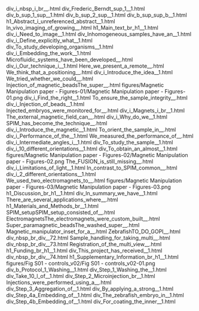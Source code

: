 div_i_nbsp_i_br__.html
div_Frederic_Berndt_sup_1__1.html
div_b_sup_1_sup__1.html
div_b_sup_2_sup__1.html
div_b_sup_sup_b__1.html
h1_Abstract_i_unreferenced_abstract__1.html
In_vivo_imaging_of_growing__.html
h1_Main_text_br_h1__1.html
div_i_Need_to_image__1.html
div_Inhomogeneous_samples_have_an__1.html
div_i_Define_explicitly_what__1.html
div_To_study_developing_organisms__1.html
div_i_Embedding_the_work__1.html
Microfluidic_systems_have_been_developed__.html
div_i_Our_technique_i__1.html
Here_we_present_a_remote__.html
We_think_that_a_positioning__.html
div_i_Introduce_the_idea__1.html
We_tried_whether_we_could__.html
Injection_of_magnetic_beadsThe_super__.html
figures/Magnetic Manipulation paper - Figures-01/Magnetic Manipulation paper - Figures-01.png
div_i_Find_the_right__1.html
To_ensure_the_sample_integrity__.html
div_i_Injection_of_beads__1.html
Injected_embryos_were_monitored_for__.html
div_i_Magnets_i_br__1.html
The_external_magnetic_field_can__.html
div_i_Why_do_we__1.html
SPIM_has_become_the_technique__.html
div_i_Introduce_the_magnetic__1.html
To_orient_the_sample_in__.html
div_i_Performance_of_the__1.html
We_measured_the_performance_of__.html
div_i_Intermediate_angles_i__1.html
div_To_study_the_sample__1.html
div_i_10_different_orientations__1.html
div_To_obtain_an_almost__1.html
figures/Magnetic Manipulation paper - Figures-02/Magnetic Manipulation paper - Figures-02.png
The_FUSION_is_still_missing__.html
div_i_Limitations_of_light__1.html
In_contrast_to_SPIM_common__.html
div_i_2_different_orientations__1.html
We_used_two_electromagnets_to__.html
figures/Magnetic Manipulation paper - Figures-03/Magnetic Manipulation paper - Figures-03.png
h1_Discussion_br_h1__1.html
div_In_summary_we_have__1.html
There_are_several_applications_where__.html
h1_Materials_and_Methods_br__1.html
SPIM_setupSPIM_setup_consisted_of__.html
ElectromagnetsThe_electromagnets_were_custom_built__.html
Super_paramagnetic_beadsThe_washed_super__.html
Magnetic_manipulator_inset_for_a__.html
ZebrafishTO_DO_GOPI__.html
div_nbsp_br_div__72.html
Sample_handling_for_taking_multi__.html
div_nbsp_br_div__73.html
Registration_of_the_multi_view__.html
h1_Funding_br_h1__1.html
div_This_project_has_received__1.html
div_nbsp_br_div__74.html
h1_Supplementary_Information_br_h1__1.html
figures/Fig S01 - controls_v02/Fig S01 - controls_v02-01.png
div_b_Protocol_1_Washing__1.html
div_Step_1_Washing_the__1.html
div_Take_10_l_of__1.html
div_Step_2_Microinjection_br__1.html
Injections_were_performed_using_a__.html
div_Step_3_Aggregation_of__1.html
div_By_applying_a_strong__1.html
div_Step_4a_Embedding_of__1.html
div_The_zebrafish_embryo_in__1.html
div_Step_4b_Embedding_of__1.html
div_For_coating_the_inner__1.html

